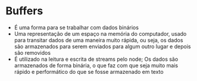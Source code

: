 # Buffers

- É uma forma para se trabalhar com dados binários
- Uma representação de um espaço na memória do computador, usado para transitar dados de uma maneira muito rápida,
  ou seja, os dados são armazenados para serem enviados para algum outro lugar e depois são removidos
- É utilizado na leitura e escrita de streams pelo node; Os dados são armazenados de forma binária, o que faz com que
  seja muito mais rápido e performático do que se fosse armazenado em texto
